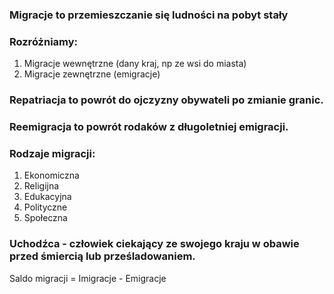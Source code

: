 ### Migracje to przemieszczanie się ludności na pobyt stały
### Rozróżniamy:
1. Migracje wewnętrzne (dany kraj, np ze wsi do miasta)
3. Migracje zewnętrzne (emigracje)
### Repatriacja to powrót do ojczyzny obywateli po zmianie granic.
### Reemigracja to powrót rodaków z długoletniej emigracji.
### Rodzaje migracji:
1. Ekonomiczna
2. Religijna
3. Edukacyjna
4. Polityczne
5. Społeczna
### Uchodźca - człowiek ciekający ze swojego kraju w obawie przed śmiercią lub prześladowaniem.
Saldo migracji = Imigracje - Emigracje
